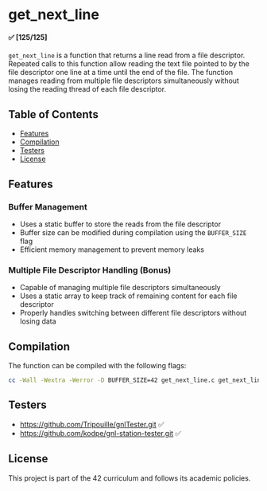# get_next_line

#### ✅ [125/125]

`get_next_line` is a function that returns a line read from a file descriptor. Repeated calls to this function allow reading the text file pointed to by the file descriptor one line at a time until the end of the file. The function manages reading from multiple file descriptors simultaneously without losing the reading thread of each file descriptor.

## Table of Contents

- [Features](#features)
- [Compilation](#compilation)
- [Testers](#testers)
- [License](#license)

## Features

### Buffer Management

- Uses a static buffer to store the reads from the file descriptor
- Buffer size can be modified during compilation using the `BUFFER_SIZE` flag
- Efficient memory management to prevent memory leaks

### Multiple File Descriptor Handling (Bonus)

- Capable of managing multiple file descriptors simultaneously
- Uses a static array to keep track of remaining content for each file descriptor
- Properly handles switching between different file descriptors without losing data

## Compilation

The function can be compiled with the following flags:

```sh
cc -Wall -Wextra -Werror -D BUFFER_SIZE=42 get_next_line.c get_next_line_utils.c
```

## Testers

- https://github.com/Tripouille/gnlTester.git ✅
- https://github.com/kodpe/gnl-station-tester.git ✅

## License

This project is part of the 42 curriculum and follows its academic policies.
